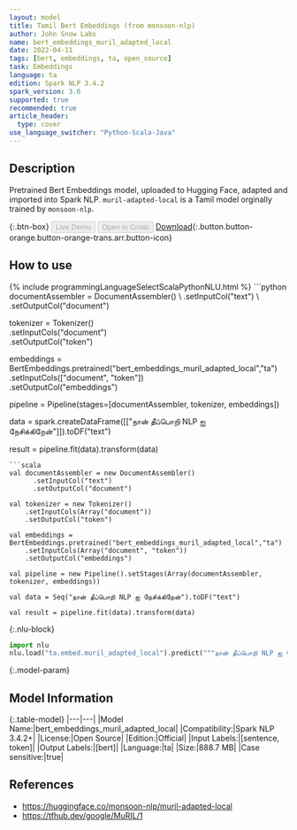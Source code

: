 ```yaml
---
layout: model
title: Tamil Bert Embeddings (from monsoon-nlp)
author: John Snow Labs
name: bert_embeddings_muril_adapted_local
date: 2022-04-11
tags: [bert, embeddings, ta, open_source]
task: Embeddings
language: ta
edition: Spark NLP 3.4.2
spark_version: 3.0
supported: true
recommended: true
article_header:
  type: cover
use_language_switcher: "Python-Scala-Java"
---
```


## Description

Pretrained Bert Embeddings model, uploaded to Hugging Face, adapted and imported into Spark NLP. `muril-adapted-local` is a Tamil model orginally trained by `monsoon-nlp`.

{:.btn-box}
<button class="button button-orange" disabled>Live Demo</button>
<button class="button button-orange" disabled>Open in Colab</button>
[Download](https://s3.amazonaws.com/auxdata.johnsnowlabs.com/public/models/bert_embeddings_muril_adapted_local_ta_3.4.2_3.0_1649676437079.zip){:.button.button-orange.button-orange-trans.arr.button-icon}

## How to use



<div class="tabs-box" markdown="1">
{% include programmingLanguageSelectScalaPythonNLU.html %}
```python
documentAssembler = DocumentAssembler() \
    .setInputCol("text") \
    .setOutputCol("document")

tokenizer = Tokenizer() \
    .setInputCols("document") \
    .setOutputCol("token")
  
embeddings = BertEmbeddings.pretrained("bert_embeddings_muril_adapted_local","ta") \
    .setInputCols(["document", "token"]) \
    .setOutputCol("embeddings")
    
pipeline = Pipeline(stages=[documentAssembler, tokenizer, embeddings])

data = spark.createDataFrame([["நான் தீப்பொறி NLP ஐ நேசிக்கிறேன்"]]).toDF("text")

result = pipeline.fit(data).transform(data)
```
```scala
val documentAssembler = new DocumentAssembler() 
      .setInputCol("text") 
      .setOutputCol("document")
 
val tokenizer = new Tokenizer() 
    .setInputCols(Array("document"))
    .setOutputCol("token")

val embeddings = BertEmbeddings.pretrained("bert_embeddings_muril_adapted_local","ta") 
    .setInputCols(Array("document", "token")) 
    .setOutputCol("embeddings")

val pipeline = new Pipeline().setStages(Array(documentAssembler, tokenizer, embeddings))

val data = Seq("நான் தீப்பொறி NLP ஐ நேசிக்கிறேன்").toDF("text")

val result = pipeline.fit(data).transform(data)
```


{:.nlu-block}
```python
import nlu
nlu.load("ta.embed.muril_adapted_local").predict("""நான் தீப்பொறி NLP ஐ நேசிக்கிறேன்""")
```

</div>

{:.model-param}
## Model Information

{:.table-model}
|---|---|
|Model Name:|bert_embeddings_muril_adapted_local|
|Compatibility:|Spark NLP 3.4.2+|
|License:|Open Source|
|Edition:|Official|
|Input Labels:|[sentence, token]|
|Output Labels:|[bert]|
|Language:|ta|
|Size:|888.7 MB|
|Case sensitive:|true|

## References

- https://huggingface.co/monsoon-nlp/muril-adapted-local
- https://tfhub.dev/google/MuRIL/1